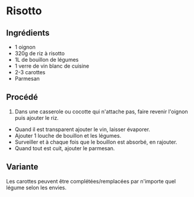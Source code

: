# Risotto

## Ingrédients

* 1 oignon
* 320g de riz à risotto
* 1L de bouillon de légumes
* 1 verre de vin blanc de cuisine
* 2-3 carottes
* Parmesan

## Procédé

1. Dans une casserole ou cocotte qui n'attache pas, faire revenir l'oignon puis ajouter le riz.
- Quand il est transparent ajouter le vin, laisser évaporer.
- Ajouter 1 louche de bouillon et les légumes.
- Surveiller et à chaque fois que le bouillon est absorbé, en rajouter.
- Quand tout est cuit, ajouter le parmesan.

## Variante

Les carottes peuvent être complétées/remplacées par n'importe quel légume selon les envies.
